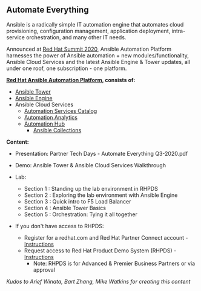 
Automate Everything
---------------------------------------------------------------------

Ansible is a radically simple IT automation engine that automates cloud provisioning, configuration management, application deployment, intra-service orchestration, and many other IT needs. 

Announced at [Red Hat Summit 2020](https://www.redhat.com/en/summit), Ansible Automation Platform harnesses the power of Ansible automation + new modules/functionality, Ansible Cloud Services and the latest Ansible Engine & Tower updates, all under one roof, one subscription - one platform.

**[Red Hat Ansible Automation Platform](https://www.ansible.com/blog/the-latest-in-red-hat-ansible-automation-platform), consists of:**
* [Ansible Tower](https://www.ansible.com/products/tower)
* [Ansible Engine](https://www.ansible.com/products/engine)
* Ansible Cloud Services
  * [Automation Services Catalog](https://www.ansible.com/products/automation-services-catalog)
  * [Automation Analytics](https://www.ansible.com/products/automation-analytics)
  * [Automation Hub](https://www.ansible.com/products/automation-hub) 
    - [Ansible Collections](https://www.ansible.com/blog/hands-on-with-ansible-collections)

   
   

**Content:**
* Presentation: Partner Tech Days - Automate Everything Q3-2020.pdf
* Demo: Ansible Tower & Ansible Cloud Services Walkthrough
* Lab: 
  * Section 1 : Standing up the lab environment in RHPDS
  * Section 2 : Exploring the lab environment with Ansible Engine
  * Section 3 : Quick intro to F5 Load Balancer
  * Section 4 : Ansible Tower Basics
  * Section 5 : Orchestration: Tying it all together


* If you don't have access to RHPDS:
  * Register for a redhat.com and Red Hat Partner Connect account - [Instructions](https://connect.redhat.com/en/support)
  * Request access to Red Hat Product Demo System (RHPDS) - [Instructions](https://rhpds.redhat.com/)
    * Note: RHPDS is for Advanced & Premier Business Partners or via approval
   

*Kudos to Arief Winata, Bart Zhang, Mike Watkins for creating this content*

